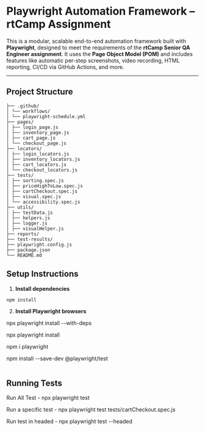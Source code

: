 # Playwright Automation Framework – rtCamp Assignment

This is a modular, scalable end-to-end automation framework built with **Playwright**, designed to meet the requirements of the **rtCamp Senior QA Engineer assignment**. It uses the **Page Object Model (POM)** and includes features like automatic per-step screenshots, video recording, HTML reporting, CI/CD via GitHub Actions, and more.

---

## Project Structure

```
├── .github/
│ └── workflows/
│ └── playwright-schedule.yml
├── pages/
│ ├── login_page.js
│ ├── inventory_page.js
│ ├── cart_page.js
│ └── checkout_page.js
├── locators/
│ ├── login_locators.js
│ ├── inventory_locators.js
│ ├── cart_locators.js
│ └── checkout_locators.js
├── tests/
│ ├── sorting.spec.js
│ ├── priceHighToLow.spec.js
│ ├── cartCheckout.spec.js
│ ├── visual.spec.js
│ └── accessibility.spec.js
├── utils/
│ ├── testData.js
│ ├── helpers.js
│ ├── logger.js
│ ├── visualHelper.js
├── reports/ 
├── test-results/
├── playwright.config.js
├── package.json
└── README.md

```

## Setup Instructions

1. **Install dependencies**  
```bash
npm install

```
2. **Install Playwright browsers**

npx playwright install --with-deps

npx playwright install 

npm i playwright

npm install --save-dev @playwright/test


```
```
## **Running Tests**

Run All Test - npx playwright test

Run a specific test - npx playwright test tests/cartCheckout.spec.js

Run test in headed - npx playwright test --headed

```

